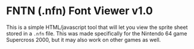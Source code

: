 # FNTN (.nfn) Font Viewer v1.0

This is a simple HTML/javascript tool that will let you view the sprite sheet stored in a `.nfn` file. This was made specifically for the Nintendo 64 game Supercross 2000, but it may also work on other games as well.
